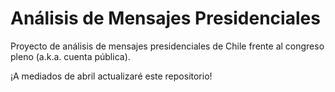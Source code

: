 # Análisis de Mensajes Presidenciales
Proyecto de análisis de mensajes presidenciales de Chile frente al congreso pleno (a.k.a. cuenta pública). 

¡A mediados de abril actualizaré este repositorio!
